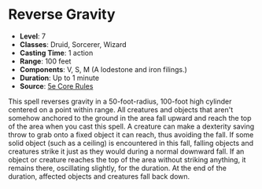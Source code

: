 # Reverse Gravity

- **Level**: 7
- **Classes**: Druid, Sorcerer, Wizard
- **Casting Time**: 1 action
- **Range**: 100 feet
- **Components**: V, S, M (A lodestone and iron filings.)
- **Duration**: Up to 1 minute
- **Source**: [5e Core Rules](http://dnd.wizards.com/articles/features/systems-reference-document-srd)

This spell reverses gravity in a 50-foot-radius, 100-foot high cylinder centered on a point within range. All creatures and objects that aren't somehow anchored to the ground in the area fall upward and reach the top of the area when you cast this spell. A creature can make a dexterity saving throw to grab onto a fixed object it can reach, thus avoiding the fall. If some solid object (such as a ceiling) is encountered in this fall, falling objects and creatures strike it just as they would during a normal downward fall. If an object or creature reaches the top of the area without striking anything, it remains there, oscillating slightly, for the duration. At the end of the duration, affected objects and creatures fall back down.

